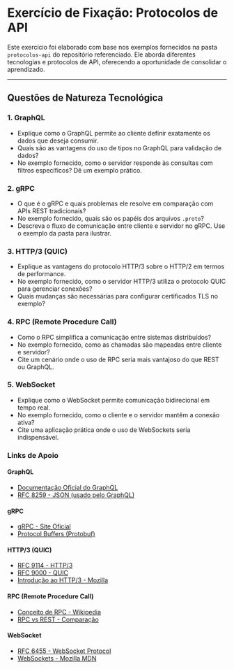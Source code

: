 # Exercício de Fixação: Protocolos de API

Este exercício foi elaborado com base nos exemplos fornecidos na pasta `protocolos-api` do repositório referenciado. 
Ele aborda diferentes tecnologias e protocolos de API, oferecendo a oportunidade de consolidar o aprendizado.

---

## **Questões de Natureza Tecnológica**

### **1. GraphQL**
- Explique como o GraphQL permite ao cliente definir exatamente os dados que deseja consumir.
- Quais são as vantagens do uso de tipos no GraphQL para validação de dados?
- No exemplo fornecido, como o servidor responde às consultas com filtros específicos? Dê um exemplo prático.

### **2. gRPC**
- O que é o gRPC e quais problemas ele resolve em comparação com APIs REST tradicionais?
- No exemplo fornecido, quais são os papéis dos arquivos `.proto`?
- Descreva o fluxo de comunicação entre cliente e servidor no gRPC. Use o exemplo da pasta para ilustrar.

### **3. HTTP/3 (QUIC)**
- Explique as vantagens do protocolo HTTP/3 sobre o HTTP/2 em termos de performance.
- No exemplo fornecido, como o servidor HTTP/3 utiliza o protocolo QUIC para gerenciar conexões?
- Quais mudanças são necessárias para configurar certificados TLS no exemplo?

### **4. RPC (Remote Procedure Call)**
- Como o RPC simplifica a comunicação entre sistemas distribuídos?
- No exemplo fornecido, como as chamadas são mapeadas entre cliente e servidor?
- Cite um cenário onde o uso de RPC seria mais vantajoso do que REST ou GraphQL.

### **5. WebSocket**
- Explique como o WebSocket permite comunicação bidirecional em tempo real.
- No exemplo fornecido, como o cliente e o servidor mantêm a conexão ativa?
- Cite uma aplicação prática onde o uso de WebSockets seria indispensável.

### **Links de Apoio**

#### **GraphQL**
- [Documentação Oficial do GraphQL](https://graphql.org/learn/)
- [RFC 8259 - JSON (usado pelo GraphQL)](https://datatracker.ietf.org/doc/html/rfc8259)

#### **gRPC**
- [gRPC - Site Oficial](https://grpc.io/)
- [Protocol Buffers (Protobuf)](https://developers.google.com/protocol-buffers)

#### **HTTP/3 (QUIC)**
- [RFC 9114 - HTTP/3](https://datatracker.ietf.org/doc/html/rfc9114)
- [RFC 9000 - QUIC](https://datatracker.ietf.org/doc/html/rfc9000)
- [Introdução ao HTTP/3 - Mozilla](https://developer.mozilla.org/en-US/docs/Web/HTTP/Overview_of_HTTP#http3)

#### **RPC (Remote Procedure Call)**
- [Conceito de RPC - Wikipedia](https://en.wikipedia.org/wiki/Remote_procedure_call)
- [RPC vs REST - Comparação](https://www.geeksforgeeks.org/difference-between-rest-api-and-rpc/)

#### **WebSocket**
- [RFC 6455 - WebSocket Protocol](https://datatracker.ietf.org/doc/html/rfc6455)
- [WebSockets - Mozilla MDN](https://developer.mozilla.org/en-US/docs/Web/API/WebSockets_API)
